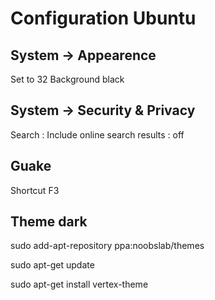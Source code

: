 Configuration Ubuntu
====================

System -> Appearence
--------------------
Set to 32
Background black

System -> Security & Privacy
----------------------------
Search : Include online search results : off

Guake
------
Shortcut F3


Theme dark
-----

  sudo add-apt-repository ppa:noobslab/themes
  
  sudo apt-get update
  
  sudo apt-get install vertex-theme
